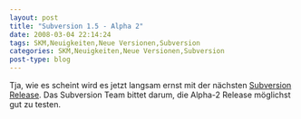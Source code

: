 ```yaml
---
layout: post
title: "Subversion 1.5 - Alpha 2"
date: 2008-03-04 22:14:24
tags: SKM,Neuigkeiten,Neue Versionen,Subversion
categories: SKM,Neuigkeiten,Neue Versionen,Subversion
post-type: blog
---
```

Tja, wie es scheint wird es jetzt langsam ernst mit der nächsten <a href="http://blogs.open.collab.net/svn/2008/03/subversion-15-a.html"  title="Subversion 1.5 Alpha 2">Subversion Release</a>. Das Subversion Team bittet darum, die Alpha-2 Release möglichst gut zu testen.
